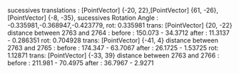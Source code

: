  











sucessives translations : [PointVector] {-20, 22},[PointVector] {61, -26},[PointVector] {-8, -35},
sucessives Rotation Angle : -0.335981,-0.368947,-0.423779,
rot: 0.335981 trans: [PointVector] {20, -22}
distance between 2763 and 2764 :
before : 150.073 - 34.3712
after : 11.3137 - 0.286351
rot: 0.704928 trans: [PointVector] {-41, 4}
distance between 2763 and 2765 :
before : 174.347 - 63.7067
after : 26.1725 - 1.53725
rot: 1.12871 trans: [PointVector] {-33, 39}
distance between 2763 and 2766 :
before : 211.981 - 70.4975
after : 36.7967 - 2.9271